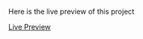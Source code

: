 Here is the live preview of this project 

[Live Preview](https://utkarsh-weather-app-anand.netlify.app)





